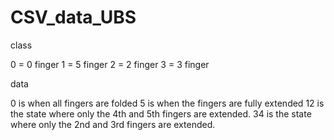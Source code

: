 # CSV_data_UBS


class

0 = 0 finger
1 = 5 finger
2 = 2 finger
3 = 3 finger


data

0 is when all fingers are folded
5 is when the fingers are fully extended
12 is the state where only the 4th and 5th fingers are extended.
34 is the state where only the 2nd and 3rd fingers are extended.
